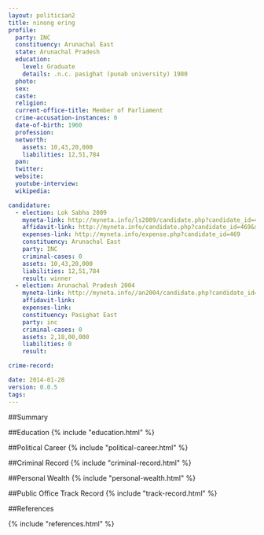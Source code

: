 ```yaml
---
layout: politician2
title: ninong ering
profile: 
  party: INC
  constituency: Arunachal East
  state: Arunachal Pradesh
  education: 
    level: Graduate
    details: .n.c. pasighat (punab university) 1980
  photo: 
  sex: 
  caste: 
  religion: 
  current-office-title: Member of Parliament
  crime-accusation-instances: 0
  date-of-birth: 1960
  profession: 
  networth: 
    assets: 10,43,20,000
    liabilities: 12,51,784
  pan: 
  twitter: 
  website: 
  youtube-interview: 
  wikipedia: 

candidature: 
  - election: Lok Sabha 2009
    myneta-link: http://myneta.info/ls2009/candidate.php?candidate_id=469
    affidavit-link: http://myneta.info/candidate.php?candidate_id=469&scan=original
    expenses-link: http://myneta.info/expense.php?candidate_id=469
    constituency: Arunachal East 
    party: INC
    criminal-cases: 0
    assets: 10,43,20,000
    liabilities: 12,51,784
    result: winner 
  - election: Arunachal Pradesh 2004
    myneta-link: http://myneta.info//an2004/candidate.php?candidate_id=103
    affidavit-link: 
    expenses-link: 
    constituency: Pasighat East 
    party: inc
    criminal-cases: 0
    assets: 2,18,00,000
    liabilities: 0
    result:  

crime-record: 

date: 2014-01-28
version: 0.0.5
tags: 
---
```

##Summary


##Education
{% include "education.html" %}


##Political Career
{% include "political-career.html" %}


##Criminal Record
{% include "criminal-record.html" %}


##Personal Wealth
{% include "personal-wealth.html" %}


##Public Office Track Record
{% include "track-record.html" %}


##References


{% include "references.html" %}